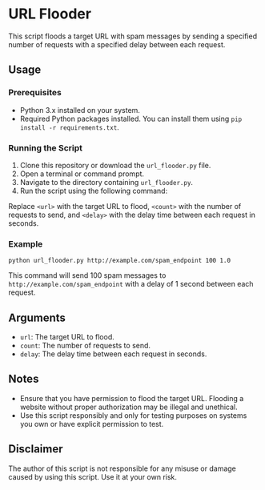 # URL Flooder

This script floods a target URL with spam messages by sending a specified number of requests with a specified delay between each request.

## Usage

### Prerequisites

- Python 3.x installed on your system.
- Required Python packages installed. You can install them using `pip install -r requirements.txt`.

### Running the Script

1. Clone this repository or download the `url_flooder.py` file.
2. Open a terminal or command prompt.
3. Navigate to the directory containing `url_flooder.py`.
4. Run the script using the following command:



Replace `<url>` with the target URL to flood, `<count>` with the number of requests to send, and `<delay>` with the delay time between each request in seconds.

### Example

```
python url_flooder.py http://example.com/spam_endpoint 100 1.0

```


This command will send 100 spam messages to `http://example.com/spam_endpoint` with a delay of 1 second between each request.

## Arguments

- `url`: The target URL to flood.
- `count`: The number of requests to send.
- `delay`: The delay time between each request in seconds.

## Notes

- Ensure that you have permission to flood the target URL. Flooding a website without proper authorization may be illegal and unethical.
- Use this script responsibly and only for testing purposes on systems you own or have explicit permission to test.

## Disclaimer

The author of this script is not responsible for any misuse or damage caused by using this script. Use it at your own risk.
